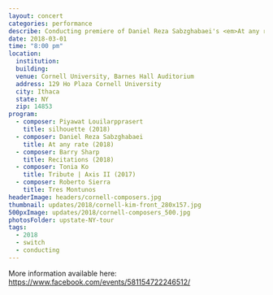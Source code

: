 ```yaml
---
layout: concert
categories: performance
describe: Conducting premiere of Daniel Reza Sabzghabaei's <em>At any rate</em> (2018), [Switch~ Ensemble].
date: 2018-03-01
time: "8:00 pm"
location:
  institution:
  building:
  venue: Cornell University, Barnes Hall Auditorium
  address: 129 Ho Plaza Cornell University
  city: Ithaca
  state: NY
  zip: 14853
program:
  - composer: Piyawat Louilarpprasert
    title: silhouette (2018)
  - composer: Daniel Reza Sabzghabaei
    title: At any rate (2018)
  - composer: Barry Sharp
    title: Recitations (2018)
  - composer: Tonia Ko
    title: Tribute | Axis II (2017)
  - composer: Roberto Sierra
    title: Tres Montunos
headerImage: headers/cornell-composers.jpg
thumbnail: updates/2018/cornell-kim-front_280x157.jpg
500pxImage: updates/2018/cornell-composers_500.jpg
photosFolder: upstate-NY-tour
tags:
  - 2018
  - switch
  - conducting
---
```


More information available here: <a href="https://www.facebook.com/events/581154722246512/" target="blank">https://www.facebook.com/events/581154722246512/ </a>

<!-- should we have a separate field for ticket sales and time -->
